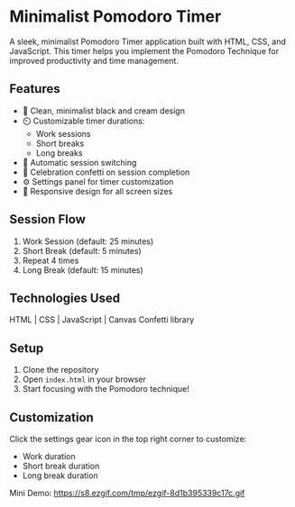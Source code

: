 # Minimalist Pomodoro Timer

A sleek, minimalist Pomodoro Timer application built with HTML, CSS, and JavaScript. This timer helps you implement the Pomodoro Technique for improved productivity and time management.

## Features

- 🎯 Clean, minimalist black and cream design
- ⏲️ Customizable timer durations:
  - Work sessions
  - Short breaks
  - Long breaks
- 🔄 Automatic session switching
- 🎉 Celebration confetti on session completion
- ⚙️ Settings panel for timer customization
- 📱 Responsive design for all screen sizes

## Session Flow

1. Work Session (default: 25 minutes)
2. Short Break (default: 5 minutes)
3. Repeat 4 times
4. Long Break (default: 15 minutes)

## Technologies Used

HTML | CSS | JavaScript | Canvas Confetti library

## Setup

1. Clone the repository
2. Open `index.html` in your browser
3. Start focusing with the Pomodoro technique!

## Customization

Click the settings gear icon in the top right corner to customize:
- Work duration
- Short break duration
- Long break duration

Mini Demo: https://s8.ezgif.com/tmp/ezgif-8d1b395339c17c.gif
